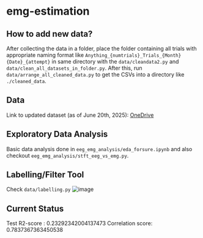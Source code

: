 # emg-estimation
## How to add new data? 
After collecting the data in a folder, place the folder containing all trials with appropriate naming format like `Anything_{numtrials}_Trials_{Month}{Date}_{attempt}` in same directory with the `data/cleandata2.py` and `data/clean_all_datasets_in_folder.py`. After this, run `data/arrange_all_cleaned_data.py` to get the CSVs into a directory like `./cleaned_data`.

## Data
Link to updated dataset (as of June 20th, 2025): [OneDrive](https://iiitbac-my.sharepoint.com/:f:/g/personal/unnath_chittimalla_iiitb_ac_in/EoR21uJPk8pFgPrnIXmEQAoBTbSY4u_mL5qoUZqQK7UoFw?e=gYff6N) 

## Exploratory Data Analysis 
Basic data analysis done in `eeg_emg_analysis/eda_forsure.ipynb` and also checkout `eeg_emg_analysis/stft_eeg_vs_emg.py`.

## Labelling/Filter Tool
Check `data/labelling.py`
![image](https://github.com/user-attachments/assets/0a268852-b392-4b49-a3dc-47ab7c041ca5)

## Current Status
Test R2-score : 0.23292342004137473 
Correlation score: 0.7837367363450538 
